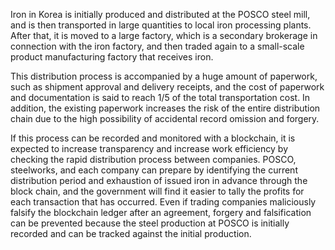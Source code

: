 
Iron in Korea is initially produced and distributed at the POSCO steel mill, and is then transported in large quantities to local iron processing plants. After that, it is moved to a large factory, which is a secondary brokerage in connection with the iron factory, and then traded again to a small-scale product manufacturing factory that receives iron.
    
This distribution process is accompanied by a huge amount of paperwork, such as shipment approval and delivery receipts, and the cost of paperwork and documentation is said to reach 1/5 of the total transportation cost. In addition, the existing paperwork increases the risk of the entire distribution chain due to the high possibility of accidental record omission and forgery.
    
If this process can be recorded and monitored with a blockchain, it is expected to increase transparency and increase work efficiency by checking the rapid distribution process between companies. POSCO, steelworks, and each company can prepare by identifying the current distribution period and exhaustion of issued iron in advance through the block chain, and the government will find it easier to tally the profits for each transaction that has occurred. Even if trading companies maliciously falsify the blockchain ledger after an agreement, forgery and falsification can be prevented because the steel production at POSCO is initially recorded and can be tracked against the initial production.